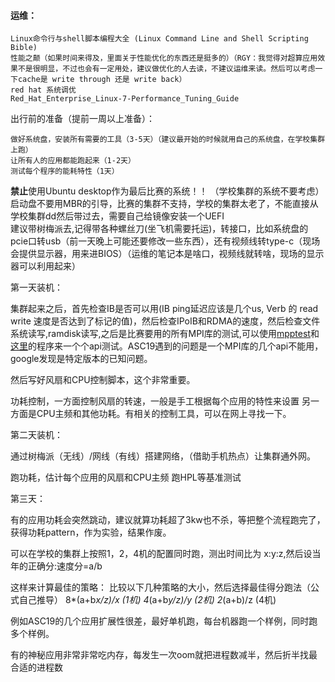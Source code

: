 #### 运维：
    Linux命令行与shell脚本编程大全 (Linux Command Line and Shell Scripting Bible)
    性能之颠（如果时间来得及，里面关于性能优化的东西还是挺多的）（RGY：我觉得对超算应用效果不是很明显，不过也会有一定用处，建议做优化的人去读，不建议运维来读。然后可以考虑一下cache是 write through 还是 write back）
    red hat 系统调优
    Red_Hat_Enterprise_Linux-7-Performance_Tuning_Guide
出行前的准备（提前一周以上准备）：
    
    做好系统盘，安装所有需要的工具（3-5天）（建议最开始的时候就用自己的系统盘，在学校集群上跑）
    让所有人的应用都能跑起来（1-2天）
    测试每个程序的能耗特性（1天）

**禁止**使用Ubuntu desktop作为最后比赛的系统！！ （学校集群的系统不要考虑）</br>
启动盘不要用MBR的引导，比赛的集群不支持，学校的集群太老了，不能直接从学校集群dd然后带过去，需要自己给镜像安装一个UEFI</br>
建议带树梅派去,记得带各种螺丝刀(坐飞机需要托运)，转接口，比如系统盘的pcie口转usb（前一天晚上可能还要修改一些东西），还有视频线转type-c（现场会提供显示器，用来进BIOS）（运维的笔记本是啥口，视频线就转啥，现场的显示器可以利用起来）</br>

第一天装机：

集群起来之后，首先检查IB是否可以用(IB ping延迟应该是几个us, Verb 的 read write 速度是否达到了标记的值)，然后检查IPoIB和RDMA的速度，然后检查文件系统读写,ramdisk读写,之后是比赛要用的所有MPI库的测试,可以使用[mpptest](https://www.mcs.anl.gov/research/projects/mpi/mpptest/)和[这里](https://github.com/wesleykendall/mpitutorial/tree/gh-pages/tutorials)的程序来一个个api测试。ASC19遇到的问题是一个MPI库的几个api不能用，google发现是特定版本的已知问题。

然后写好风扇和CPU控制脚本，这个非常重要。

功耗控制，一方面控制风扇的转速，一般是手工根据每个应用的特性来设置
另一方面是CPU主频和其他功耗。有相关的控制工具，可以在网上寻找一下。

第二天装机：

通过树梅派（无线）/网线（有线）搭建网络，（借助手机热点）让集群通外网。

跑功耗，估计每个应用的风扇和CPU主频
跑HPL等基准测试


第三天：

有的应用功耗会突然跳动，建议就算功耗超了3kw也不杀，等把整个流程跑完了，获得功耗pattern，作为实验，结果作废。

可以在学校的集群上按照1，2，4机的配置同时跑，测出时间比为 x:y:z,然后设当年的正确分:速度分=a/b

这样来计算最佳的策略： 比较以下几种策略的大小，然后选择最佳得分跑法（公式自己推导） 8*(a+b*x/z)/x (1机) 4*(a+b*y/z)/y (2机) 2*(a+b)/z (4机)
   
例如ASC19的几个应用扩展性很差，最好单机跑，每台机器跑一个样例，同时跑多个样例。

有的神秘应用非常非常吃内存，每发生一次oom就把进程数减半，然后折半找最合适的进程数